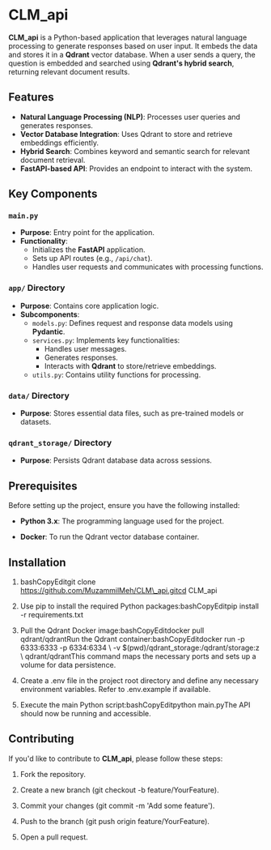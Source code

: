 # CLM_api

**CLM_api** is a Python-based application that leverages natural language processing to generate responses based on user input. It embeds the data and stores it in a **Qdrant** vector database. When a user sends a query, the question is embedded and searched using **Qdrant's hybrid search**, returning relevant document results.

## Features

- **Natural Language Processing (NLP)**: Processes user queries and generates responses.
- **Vector Database Integration**: Uses Qdrant to store and retrieve embeddings efficiently.
- **Hybrid Search**: Combines keyword and semantic search for relevant document retrieval.
- **FastAPI-based API**: Provides an endpoint to interact with the system.

## Key Components

### `main.py`
- **Purpose**: Entry point for the application.
- **Functionality**:
  - Initializes the **FastAPI** application.
  - Sets up API routes (e.g., `/api/chat`).
  - Handles user requests and communicates with processing functions.

### `app/` Directory
- **Purpose**: Contains core application logic.
- **Subcomponents**:
  - `models.py`: Defines request and response data models using **Pydantic**.
  - `services.py`: Implements key functionalities:
    - Handles user messages.
    - Generates responses.
    - Interacts with **Qdrant** to store/retrieve embeddings.
  - `utils.py`: Contains utility functions for processing.

### `data/` Directory
- **Purpose**: Stores essential data files, such as pre-trained models or datasets.

### `qdrant_storage/` Directory
- **Purpose**: Persists Qdrant database data across sessions.

Prerequisites
-------------

Before setting up the project, ensure you have the following installed:

*   **Python 3.x**: The programming language used for the project.
    
*   **Docker**: To run the Qdrant vector database container.
    

Installation
------------

1.  bashCopyEditgit clone https://github.com/MuzammilMeh/CLM\_api.gitcd CLM\_api
    
2.  Use pip to install the required Python packages:bashCopyEditpip install -r requirements.txt
    
3.  Pull the Qdrant Docker image:bashCopyEditdocker pull qdrant/qdrantRun the Qdrant container:bashCopyEditdocker run -p 6333:6333 -p 6334:6334 \\ -v $(pwd)/qdrant\_storage:/qdrant/storage:z \\ qdrant/qdrantThis command maps the necessary ports and sets up a volume for data persistence.
    
4.  Create a .env file in the project root directory and define any necessary environment variables. Refer to .env.example if available.
    
5.  Execute the main Python script:bashCopyEditpython main.pyThe API should now be running and accessible.
    

Contributing
------------

If you'd like to contribute to **CLM\_api**, please follow these steps:

1.  Fork the repository.
    
2.  Create a new branch (git checkout -b feature/YourFeature).
    
3.  Commit your changes (git commit -m 'Add some feature').
    
4.  Push to the branch (git push origin feature/YourFeature).
    
5.  Open a pull request.